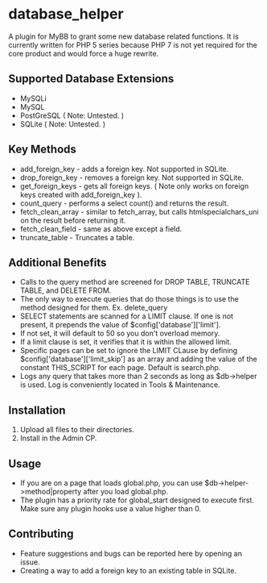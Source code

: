 # database_helper
A plugin for MyBB to grant some new database related functions.  It is currently written for PHP 5 series because PHP 7 is not yet required
for the core product and would force a huge rewrite.

## Supported Database Extensions
* MySQLi
* MySQL
* PostGreSQL ( Note: Untested. )
* SQLite ( Note: Untested. )

## Key Methods  
* add_foreign_key - adds a foreign key.  Not supported in SQLite.
* drop_foreign_key - removes a foreign key.  Not supported in SQLite.
* get_foreign_keys - gets all foreign keys. ( Note only works on foreign keys created with add_foreign_key ).  
* count_query - performs a select count() and returns the result.  
* fetch_clean_array - similar to fetch_array, but calls htmlspecialchars_uni on the result before returning it.  
* fetch_clean_field - same as above except a field.  
* truncate_table - Truncates a table.  

## Additional Benefits
* Calls to the query method are screened for DROP TABLE, TRUNCATE TABLE, and DELETE FROM.
* The only way to execute queries that do those things is to use the method designed for them. Ex. delete_query
* SELECT statements are scanned for a LIMIT clause.  If one is not present, it prepends the value of $config['database']['limit'].
* If not set, it will default to 50 so you don't overload memory.
* If a limit clause is set, it verifies that it is within the allowed limit.
* Specific pages can be set to ignore the LIMIT CLause by defining $config['database']['limit_skip'] as an array and adding the value of the constant THIS_SCRIPT for each page.  Default is search.php.
* Logs any query that takes more than 2 seconds as long as $db->helper is used. Log is conveniently located in Tools & Maintenance.  

## Installation
1) Upload all files to their directories.
2) Install in the Admin CP.

## Usage
* If you are on a page that loads global.php, you can use $db->helper->method|property after you load global.php.
* The plugin has a priority rate for global_start designed to execute first.  Make sure any plugin hooks use a value higher than 0.

## Contributing
* Feature suggestions and bugs can be reported here by opening an issue.
* Creating a way to add a foreign key to an existing table in SQLite.
